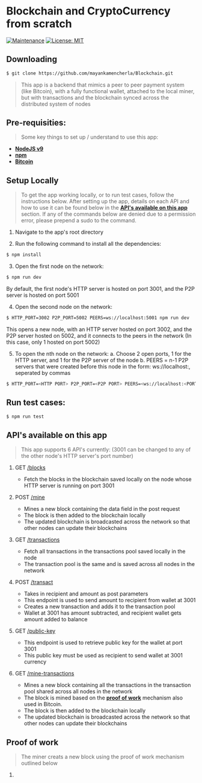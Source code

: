 # Blockchain and CryptoCurrency from scratch

[![Maintenance](https://img.shields.io/badge/Maintained%3F-yes-green.svg)](https://GitHub.com/Naereen/StrapDown.js/graphs/commit-activity)
[![License: MIT](https://img.shields.io/badge/License-MIT-yellow.svg)](https://opensource.org/licenses/MIT)
<!-- [![Packagist](https://img.shields.io/packagist/v/symfony/symfony.svg)]() -->

## Downloading
```bash
$ git clone https://github.com/mayankamencherla/Blockchain.git
```

> This app is a backend that mimics a peer to peer payment system (like Bitcoin), with a fully functional wallet, attached to the local miner, but with transactions and the blockchain synced across the distributed system of nodes

## Pre-requisities:
> Some key things to set up / understand to use this app:

- **[NodeJS v9](https://nodejs.org/en/)**
- **[npm](https://www.npmjs.com/)**
- **[Bitcoin](https://bitcoin.org/bitcoin.pdf)**

## Setup Locally
> To get the app working locally, or to run test cases, follow the instructions below.
> After setting up the app, details on each API and how to use it can be found below in the **[API's available on this app](https://github.com/mayankamencherla/Blockchain#apis-available-on-this-app)** section.
> If any of the commands below are denied due to a permission error, please prepend a sudo to the command.

1. Navigate to the app's root directory

2. Run the following command to install all the dependencies:
```bash
$ npm install
```

3. Open the first node on the network:
```bash
$ npm run dev
```
By default, the first node's HTTP server is hosted on port 3001, and the P2P server is hosted on port 5001

4. Open the second node on the network:
```bash
$ HTTP_PORT=3002 P2P_PORT=5002 PEERS=ws://localhost:5001 npm run dev
```
This opens a new node, with an HTTP server hosted on port 3002, and the P2P server hosted on 5002, and it connects to the peers in the network (In this case, only 1 hosted on port 5002)

5. To open the nth node on the network:
  a. Choose 2 open ports, 1 for the HTTP server, and 1 for the P2P server of the node
  b. PEERS = n-1 P2P servers that were created before this node in the form: ws://localhost:<port>, seperated by commas
```bash
$ HTTP_PORT=<HTTP PORT> P2P_PORT=<P2P PORT> PEERS=<ws://localhost:<PORT1>,ws://localhost:<PORT2>...> npm run dev
```

## Run test cases:
```bash
$ npm run test
```

## API's available on this app
> This app supports 6 API's currently: (3001 can be changed to any of the other node's HTTP server's port number)

1. GET <a href="http://localhost:3001/blocks" target="_blank">/blocks</a>
   - Fetch the blocks in the blockchain saved locally on the node whose HTTP server is running on port 3001

2. POST <a href="http://localhost:3001/mine" target="_blank">/mine</a>
   - Mines a new block containing the data field in the post request
   - The block is then added to the blockchain locally
   - The updated blockchain is broadcasted across the network so that other nodes can update their blockchains

3. GET <a href="http://localhost:3001/transactions" target="_blank">/transactions</a>
   - Fetch all transactions in the transactions pool saved locally in the node
   - The transaction pool is the same and is saved across all nodes in the network

4. POST <a href="http://localhost:3001/transact" target="_blank">/transact</a>
   - Takes in recipient and amount as post parameters
   - This endpoint is used to send amount to recipient from wallet at 3001
   - Creates a new transaction and adds it to the transaction pool
   - Wallet at 3001 has amount subtracted, and recipient wallet gets amount added to balance

5. GET <a href="http://localhost:3001/public-key" target="_blank">/public-key</a>
   - This endpoint is used to retrieve public key for the wallet at port 3001
   - This public key must be used as recipient to send wallet at 3001 currency

6. GET <a href="http://localhost:3001/mine-transactions" target="_blank">/mine-transactions</a>
   - Mines a new block containing all the transactions in the transaction pool shared across all nodes in the network
   - The block is mined based on the **[proof of work](https://github.com/mayankamencherla/Blockchain#proof-of-work)** mechanism also used in Bitcoin.
   - The block is then added to the blockchain locally
   - The updated blockchain is broadcasted across the network so that other nodes can update their blockchains

## Proof of work
> The miner creats a new block using the proof of work mechanism outlined below

1.
